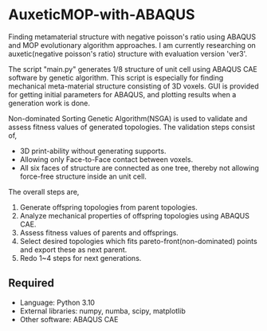 # AuxeticMOP-with-ABAQUS
Finding metamaterial structure with negative poisson's ratio using ABAQUS and MOP evolutionary algorithm approaches.
I am currently researching on auxetic(negative poisson's ratio) structure with evaluation version 'ver3'.

The script "main.py" generates 1/8 structure of unit cell using ABAQUS CAE software by genetic algorithm.
This script is especially for finding mechanical meta-material structure consisting of 3D voxels.
GUI is provided for getting initial parameters for ABAQUS, and plotting results when a generation work is done.

Non-dominated Sorting Genetic Algorithm(NSGA) is used to validate and assess fitness values of generated topologies.
The validation steps consist of,
- 3D print-ability without generating supports.
- Allowing only Face-to-Face contact between voxels.
- All six faces of structure are connected as one tree, thereby not allowing force-free structure inside an unit cell.

The overall steps are, 
1. Generate offspring topologies from parent topologies.
2. Analyze mechanical properties of offspring topologies using ABAQUS CAE.
3. Assess fitness values of parents and offsprings.
4. Select desired topologies which fits pareto-front(non-dominated) points and export these as next parent.
5. Redo 1~4 steps for next generations.

## Required
- Language: Python 3.10
- External libraries: numpy, numba, scipy, matplotlib
- Other software: ABAQUS CAE
